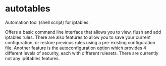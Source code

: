 autotables
==========

Automation tool (shell script) for iptables.

Offers a basic command line interface that allows you to view, flush and add iptables rules. There are also features to allow you to save your current configuration, or restore previous rules using a pre-existing configuration file. Another feature is the autoconfiguration option which provides 4 different levels of security, each with different rulesets. There are currently not any ip6tables features.


